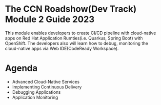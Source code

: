 The CCN Roadshow(Dev Track) Module 2 Guide 2023
===

This module enables developers to create CI/CD pipeline with cloud-native apps on Red Hat Application Rumties(i.e. Quarkus, Spring Boot) with OpenShift.
The developers also will learn how to debug, monitoring the cloud-native apps via Web IDE(CodeReady Workspace).

Agenda
===
* Advanced Cloud-Native Services
* Implementing Continuous Delivery
* Debugging Applications
* Application Monitoring